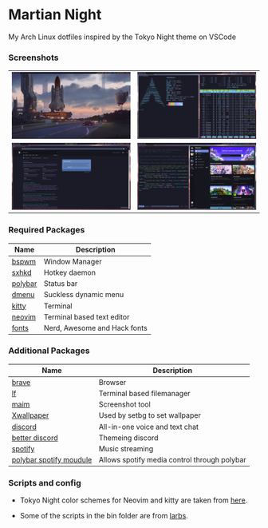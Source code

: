 # Martian Night
My Arch Linux dotfiles inspired by the Tokyo Night theme on VSCode


### Screenshots
| | |
|---|---|
| <img src="Screenshots/pic-selected-210827-1715-24.png" width=100% height=100% > | <img src="Screenshots/pic-selected-210827-1747-06.png" width=100% height=100%> |
| <img src="Screenshots/pic-selected-210827-1732-41.png" width=100% height=100%>  | <img src="Screenshots/pic-selected-210827-1722-36.png" width=100% height=100%> |



### Required Packages


| Name   | Description |
|---|---|
| [bspwm](https://archlinux.org/packages/community/x86_64/bspwm) | Window Manager  |
| [sxhkd](https://aur.archlinux.org/packages/sxhkd-git) | Hotkey daemon  |
| [polybar](https://aur.archlinux.org/packages/polybar) | Status bar |
| [dmenu](https://tools.suckless.org/dmenu/) | Suckless dynamic menu |
| [kitty](https://archlinux.org/packages/community/x86_64/kitty) | Terminal |
| [neovim](https://archlinux.org/packages/community/x86_64/neovim) | Terminal based text editor |
| [fonts](https://aur.archlinux.org/packages/nerd-fonts-git) | Nerd, Awesome and Hack fonts |


### Additional Packages


| Name  | Description |
|---|---|
| [brave](https://aur.archlinux.org/packages/brave-bin) | Browser |
| [lf](https://aur.archlinux.org/packages/lf) | Terminal based filemanager |
| [maim](https://aur.archlinux.org/packages/maim-git) | Screenshot tool |
| [Xwallpaper](https://aur.archlinux.org/packages/xwallpaper-git) | Used by setbg to set wallpaper |
| [discord](https://archlinux.org/packages/community/x86_64/discord) | All-in-one voice and text chat |
| [better discord](https://betterdiscord.app) | Themeing discord |
| [spotify](https://aur.archlinux.org/packages/spotify) | Music streaming |
| [polybar spotify moudule](https://github.com/mihirlad55/polybar-spotify-module) | Allows spotify media control through polybar |


### Scripts and config

- Tokyo Night color schemes for Neovim and kitty are taken from [here](https://github.com/enkia/tokyo-night-vscode-theme).

- Some of the scripts in the bin folder are from [larbs](https://github.com/LukeSmithxyz/LARBS).

